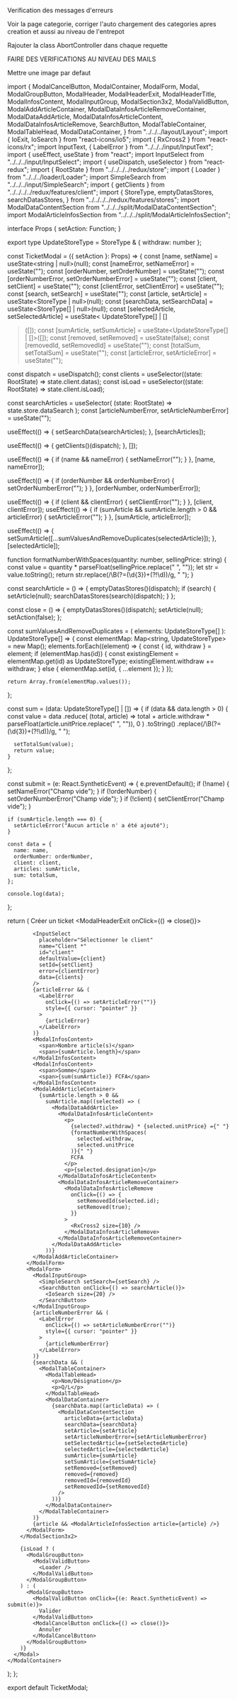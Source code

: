 Verification des messages d'erreurs

Voir la page categorie, corriger l'auto chargement des categories apres creation et aussi au niveau de l'entrepot

Rajouter la class AbortController dans chaque requette

FAIRE DES VERIFICATIONS AU NIVEAU DES MAILS

Mettre une image par defaut

import {
ModalCancelButton,
ModalContainer,
ModalForm,
Modal,
ModalGroupButton,
ModalHeader,
ModalHeaderExit,
ModalHeaderTitle,
ModalInfosContent,
ModalInputGroup,
ModalSection3x2,
ModalValidButton,
ModalAddArticleContainer,
ModalDataInfosArticleRemoveContainer,
ModalDataAddArticle,
ModalDataInfosArticleContent,
ModalDataInfosArticleRemove,
SearchButton,
ModalTableContainer,
ModalTableHead,
ModalDataContainer,
} from "../../../layout/Layout";
import { IoExit, IoSearch } from "react-icons/io5";
import { RxCross2 } from "react-icons/rx";
import InputText, { LabelError } from "../../../input/InputText";
import { useEffect, useState } from "react";
import InputSelect from "../../../input/InputSelect";
import { useDispatch, useSelector } from "react-redux";
import { RootState } from "../../../../redux/store";
import { Loader } from "../../../loader/Loader";
import SimpleSearch from "../../../input/SimpleSearch";
import { getClients } from "../../../../redux/features/client";
import {
StoreType,
emptyDatasStores,
searchDatasStores,
} from "../../../../redux/features/stores";
import ModalDataContentSection from "../../../split/ModalDataContentSection";
import ModalArticleInfosSection from "../../../split/ModalArticleInfosSection";

interface Props {
setAction: Function;
}

export type UpdateStoreType = StoreType & { withdraw: number };

const TicketModal = ({ setAction }: Props) => {
const [name, setName] = useState<string | null>(null);
const [nameError, setNameError] = useState<string>("");
const [orderNumber, setOrderNumber] = useState<string>("");
const [orderNumberError, setOrderNumberError] = useState<string>("");
const [client, setClient] = useState<string>("");
const [clientError, setClientError] = useState<string>("");
const [search, setSearch] = useState<string>("");
const [article, setArticle] = useState<StoreType | null>(null);
const [searchData, setSearchData] = useState<StoreType[] | null>(null);
const [selectedArticle, setSelectedArticle] = useState<
UpdateStoreType[] | []

> ([]);
> const [sumArticle, setSumArticle] = useState<UpdateStoreType[] | []>([]);
> const [removed, setRemoved] = useState<boolean>(false);
> const [removedId, setRemovedId] = useState<string>("");
> const [totalSum, setTotalSum] = useState<string>("");
> const [articleError, setArticleError] = useState<string>("");

const dispatch = useDispatch();
const clients = useSelector((state: RootState) => state.client.datas);
const isLoad = useSelector((state: RootState) => state.client.isLoad);

const searchArticles = useSelector(
(state: RootState) => state.store.dataSearch
);
const [articleNumberError, setArticleNumberError] = useState<string>("");

useEffect(() => {
setSearchData(searchArticles);
}, [searchArticles]);

useEffect(() => {
getClients()(dispatch);
}, []);

useEffect(() => {
if (name && nameError) {
setNameError("");
}
}, [name, nameError]);

useEffect(() => {
if (orderNumber && orderNumberError) {
setOrderNumberError("");
}
}, [orderNumber, orderNumberError]);

useEffect(() => {
if (client && clientError) {
setClientError("");
}
}, [client, clientError]);
useEffect(() => {
if (sumArticle && sumArticle.length > 0 && articleError) {
setArticleError("");
}
}, [sumArticle, articleError]);

useEffect(() => {
setSumArticle([...sumValuesAndRemoveDuplicates(selectedArticle)]);
}, [selectedArticle]);

function formatNumberWithSpaces(quantity: number, sellingPrice: string) {
const value = quantity \* parseFloat(sellingPrice.replace(" ", ""));
let str = value.toString();
return str.replace(/\B(?=(\d{3})+(?!\d))/g, " ");
}

const searchArticle = () => {
emptyDatasStores()(dispatch);
if (search) {
setArticle(null);
searchDatasStores(search)(dispatch);
}
};

const close = () => {
emptyDatasStores()(dispatch);
setArticle(null);
setAction(false);
};

const sumValuesAndRemoveDuplicates = (
elements: UpdateStoreType[]
): UpdateStoreType[] => {
const elementMap: Map<string, UpdateStoreType> = new Map();
elements.forEach((element) => {
const { id, withdraw } = element;
if (elementMap.has(id)) {
const existingElement = elementMap.get(id) as UpdateStoreType;
existingElement.withdraw += withdraw;
} else {
elementMap.set(id, { ...element });
}
});

    return Array.from(elementMap.values());

};

const sum = (data: UpdateStoreType[] | []) => {
if (data && data.length > 0) {
const value = data
.reduce(
(total, article) =>
total +
article.withdraw \* parseFloat(article.unitPrice.replace(" ", "")),
0
)
.toString()
.replace(/\B(?=(\d{3})+(?!\d))/g, " ");

      setTotalSum(value);
      return value;
    }

};

const submit = (e: React.SyntheticEvent) => {
e.preventDefault();
if (!name) {
setNameError("Champ vide");
}
if (!orderNumber) {
setOrderNumberError("Champ vide");
}
if (!client) {
setClientError("Champ vide");
}

    if (sumArticle.length === 0) {
      setArticleError("Aucun article n' a été ajouté");
    }

    const data = {
      name: name,
      orderNumber: orderNumber,
      client: client,
      articles: sumArticle,
      sum: totalSum,
    };

    console.log(data);

};

return (
<ModalContainer>
<Modal>
<ModalHeader>
<ModalHeaderTitle>Créer un ticket</ModalHeaderTitle>
<ModalHeaderExit onClick={() => close()}>
<IoExit />
</ModalHeaderExit>
</ModalHeader>
<ModalSection3x2>
<ModalForm>
<InputText
              name="Nom *"
              id="name"
              defaultValue={name}
              setValue={setName}
              error={nameError}
              placeholder="Le nom de l'article"
            />
<InputText
              name="Numéro de commande"
              id="orderNumber"
              defaultValue={orderNumber}
              setValue={setOrderNumber}
              error={orderNumberError}
              placeholder="Inserer le numéro de commande"
            />

            <InputSelect
              placeholder="Sélectionner le client"
              name="Client *"
              id="client"
              defaultValue={client}
              setId={setClient}
              error={clientError}
              data={clients}
            />
            {articleError && (
              <LabelError
                onClick={() => setArticleError("")}
                style={{ cursor: "pointer" }}
              >
                {articleError}
              </LabelError>
            )}
            <ModalInfosContent>
              <span>Nombre article(s)</span>
              <span>{sumArticle.length}</span>
            </ModalInfosContent>
            <ModalInfosContent>
              <span>Somme</span>
              <span>{sum(sumArticle)} FCFA</span>
            </ModalInfosContent>
            <ModalAddArticleContainer>
              {sumArticle.length > 0 &&
                sumArticle.map((selected) => (
                  <ModalDataAddArticle>
                    <ModalDataInfosArticleContent>
                      <p>
                        {selected?.withdraw} * {selected.unitPrice} ={" "}
                        {formatNumberWithSpaces(
                          selected.withdraw,
                          selected.unitPrice
                        )}{" "}
                        FCFA
                      </p>
                      <p>{selected.designation}</p>
                    </ModalDataInfosArticleContent>
                    <ModalDataInfosArticleRemoveContainer>
                      <ModalDataInfosArticleRemove
                        onClick={() => {
                          setRemovedId(selected.id);
                          setRemoved(true);
                        }}
                      >
                        <RxCross2 size={10} />
                      </ModalDataInfosArticleRemove>
                    </ModalDataInfosArticleRemoveContainer>
                  </ModalDataAddArticle>
                ))}
            </ModalAddArticleContainer>
          </ModalForm>
          <ModalForm>
            <ModalInputGroup>
              <SimpleSearch setSearch={setSearch} />
              <SearchButton onClick={() => searchArticle()}>
                <IoSearch size={20} />
              </SearchButton>
            </ModalInputGroup>
            {articleNumberError && (
              <LabelError
                onClick={() => setArticleNumberError("")}
                style={{ cursor: "pointer" }}
              >
                {articleNumberError}
              </LabelError>
            )}
            {searchData && (
              <ModalTableContainer>
                <ModalTableHead>
                  <p>Nom/Désignation</p>
                  <p>Q/L</p>
                </ModalTableHead>
                <ModalDataContainer>
                  {searchData.map((articleData) => (
                    <ModalDataContentSection
                      articleData={articleData}
                      searchData={searchData}
                      setArticle={setArticle}
                      setArticleNumberError={setArticleNumberError}
                      setSelectedArticle={setSelectedArticle}
                      selectedArticle={selectedArticle}
                      sumArticle={sumArticle}
                      setSumArticle={setSumArticle}
                      setRemoved={setRemoved}
                      removed={removed}
                      removedId={removedId}
                      setRemovedId={setRemovedId}
                    />
                  ))}
                </ModalDataContainer>
              </ModalTableContainer>
            )}
            {article && <ModalArticleInfosSection article={article} />}
          </ModalForm>
        </ModalSection3x2>

        {isLoad ? (
          <ModalGroupButton>
            <ModalValidButton>
              <Loader />
            </ModalValidButton>
          </ModalGroupButton>
        ) : (
          <ModalGroupButton>
            <ModalValidButton onClick={(e: React.SyntheticEvent) => submit(e)}>
              Valider
            </ModalValidButton>
            <ModalCancelButton onClick={() => close()}>
              Annuler
            </ModalCancelButton>
          </ModalGroupButton>
        )}
      </Modal>
    </ModalContainer>

);
};

export default TicketModal;
